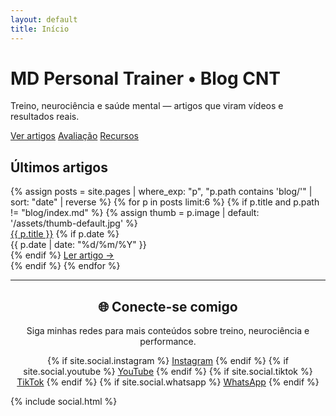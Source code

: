 ```yaml
---
layout: default
title: Início
---
```


<div class="hero" style="background-image:url('{{ "/assets/hero.jpg" | relative_url }}')">
  <div class="hero-inner">
    <h1>MD Personal Trainer • Blog CNT</h1>
    <p>Treino, neurociência e saúde mental — artigos que viram vídeos e resultados reais.</p>
    <div class="btn-row">
      <a class="btn" href="{{ '/blog' | relative_url }}">Ver artigos</a>
      <a class="btn" href="{{ '/avaliacao' | relative_url }}">Avaliação</a>
      <a class="btn" href="{{ '/recursos' | relative_url }}">Recursos</a>
    </div>
  </div>
</div>

<div class="container">
  <div class="section">
    <h2>Últimos artigos</h2>
    <div class="grid">
      {% assign posts = site.pages | where_exp: "p", "p.path contains 'blog/'" | sort: "date" | reverse %}
      {% for p in posts limit:6 %}
        {% if p.title and p.path != "blog/index.md" %}
          {% assign thumb = p.image | default: '/assets/thumb-default.jpg' %}
          <article class="card">
            <a href="{{ p.url | relative_url }}">
              <img class="thumb" src="{{ thumb | relative_url }}" alt="">
            </a>
            <div class="card-body">
              <a href="{{ p.url | relative_url }}" class="title">{{ p.title }}</a>
              {% if p.date %}
                <div class="meta">{{ p.date | date: "%d/%m/%Y" }}</div>
              {% endif %}
              <a class="more" href="{{ p.url | relative_url }}">Ler artigo →</a>
            </div>
          </article>
        {% endif %}
      {% endfor %}
    </div>
  </div>
</div>
<hr/>

<div class="container">
  <div class="section" style="text-align:center;">
    <h2>🌐 Conecte-se comigo</h2>
    <p>Siga minhas redes para mais conteúdos sobre treino, neurociência e performance.</p>
    <div class="social-links">
      {% if site.social.instagram %}
        <a href="{{ site.social.instagram }}" target="_blank" class="social instagram">Instagram</a>
      {% endif %}
      {% if site.social.youtube %}
        <a href="{{ site.social.youtube }}" target="_blank" class="social youtube">YouTube</a>
      {% endif %}
      {% if site.social.tiktok %}
        <a href="{{ site.social.tiktok }}" target="_blank" class="social tiktok">TikTok</a>
      {% endif %}
      {% if site.social.whatsapp %}
        <a href="{{ site.social.whatsapp }}" target="_blank" class="social whatsapp">WhatsApp</a>
      {% endif %}
    </div>
  </div>
</div>

{% include social.html %}
